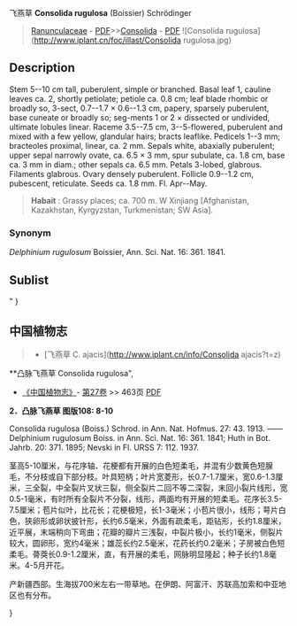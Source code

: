 飞燕草 **Consolida rugulosa** (Boissier) Schrödinger

> [Ranunculaceae](http://www.iplant.cn/info/Ranunculaceae?t=foc) - [PDF](http://www.iplant.cn/foc/pdf/Ranunculaceae.pdf)>>[Consolida](http://www.iplant.cn/info/Consolida?t=foc) - [PDF](http://www.iplant.cn/foc/pdf/Consolida.pdf)
![Consolida rugulosa](http://www.iplant.cn/foc/illast/Consolida rugulosa.jpg)

## Description

Stem 5--10 cm tall, puberulent, simple or branched. Basal leaf 1, cauline leaves ca. 2, shortly petiolate; petiole ca. 0.8 cm; leaf blade rhombic or broadly so, 3-sect, 0.7--1.7 × 0.6--1.3 cm, papery, sparsely puberulent, base cuneate or broadly so; seg-ments 1 or 2 × dissected or undivided, ultimate lobules linear. Raceme 3.5--7.5 cm, 3--5-flowered, puberulent and mixed with a few yellow, glandular hairs; bracts leaflike. Pedicels 1--3 mm; bracteoles proximal, linear, ca. 2 mm. Sepals white, abaxially puberulent; upper sepal narrowly ovate, ca. 6.5 × 3 mm, spur subulate, ca. 1.8 cm, base ca. 3 mm in diam.; other sepals ca. 6.5 mm. Petals 3-lobed, glabrous. Filaments glabrous. Ovary densely puberulent. Follicle 0.9--1.2 cm, pubescent, reticulate. Seeds ca. 1.8 mm. Fl. Apr--May.

> **Habait** : 
> Grassy places; ca. 700 m. W Xinjiang [Afghanistan, Kazakhstan, Kyrgyzstan, Turkmenistan; SW Asia].

### Synonym
*Delphinium rugulosum* Boissier, Ann. Sci. Nat. 16: 361. 1841.

## Sublist
"
}
## 中国植物志

> * [飞燕草  C.  ajacis](http://www.iplant.cn/info/Consolida ajacis?t=z)

**凸脉飞燕草 Consolida rugulosa",

* [《中国植物志》](http://www.iplant.cn/frps)- [第27卷](http://www.iplant.cn/frps/vol/27) >> 463页 [PDF](http://www.iplant.cn/frps/pdf/27/463a.pdf)

**2．凸脉飞燕草 图版108: 8-10**

Consolida rugulosa (Boiss.) Schrod. in Ann. Nat. Hofmus. 27: 43. 1913. ——Delphinium rugulosum Boiss. in Ann. Sci. Nat. 16: 361. 1841; Huth in Bot. Jahrb. 20: 371. 1895; Nevski in Fl. URSS 7: 112. 1937.

茎高5-10厘米，与花序轴、花梗都有开展的白色短柔毛，并混有少数黄色短腺毛，不分枝或自下部分枝。叶具短柄；叶片宽菱形，长0.7-1.7厘米，宽0.6-1.3厘米，三全裂，中全裂片叉状三裂，侧全裂片二回不等二深裂，末回小裂片线形，宽0.5-1毫米，有时所有全裂片不分裂，线形，两面均有开展的短柔毛。花序长3.5-7.5厘米；苞片似叶，比花长；花梗极短，长1-3毫米；小苞片很小，线形；萼片白色，狭卵形或卵状披针形，长约6.5毫米，外面有疏柔毛，距钻形，长约1.8厘米，近平展，末端稍向下弯曲；花瓣的瓣片三浅裂，中裂片极小，长约1毫米，侧裂片较大，圆卵形，宽约4毫米；雄蕊长约2.5毫米，花药长约0.2毫米；子房被白色短柔毛。蓇葖长0.9-1.2厘米，直，有开展的柔毛，网脉明显隆起；种子长约1.8毫米。4-5月开花。

产新疆西部。生海拔700米左右一带草地。在伊朗、阿富汗、苏联高加索和中亚地区也有分布。

}